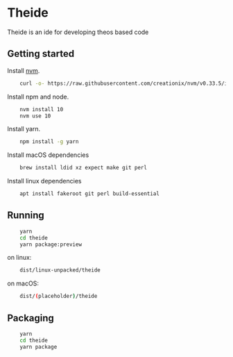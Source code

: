 # Theide
Theide is an ide for developing theos based code

## Getting started

Install [nvm](https://github.com/creationix/nvm#install-script).
```bash
    curl -o- https://raw.githubusercontent.com/creationix/nvm/v0.33.5/install.sh | bash
```
Install npm and node.
```bash
    nvm install 10
    nvm use 10
```
Install yarn.
```bash
    npm install -g yarn
```
Install macOS dependencies
```bash
    brew install ldid xz expect make git perl
```
Install linux dependencies
```bash
    apt install fakeroot git perl build-essential
```
## Running
```bash
    yarn
    cd theide
    yarn package:preview
```
on linux:
```bash
    dist/linux-unpacked/theide
```
on macOS:
```bash
    dist/(placeholder)/theide
```
## Packaging
```bash
    yarn
    cd theide
    yarn package
```
